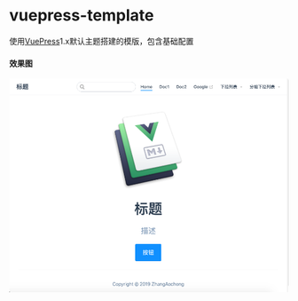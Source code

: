 # vuepress-template

使用[VuePress](https://vuepress.vuejs.org)1.x默认主题搭建的模版，包含基础配置

#### 效果图

![home](home.png)